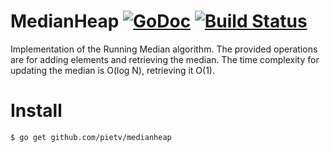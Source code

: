 MedianHeap [![GoDoc](https://godoc.org/github.com/pietv/medianheap?status.png)](https://godoc.org/github.com/pietv/medianheap) [![Build Status](https://drone.io/github.com/pietv/medianheap/status.png)](https://drone.io/github.com/pietv/medianheap/latest)
==========

Implementation of the Running Median algorithm. The provided operations are for adding elements and
retrieving the median. The time complexity for updating the median is O(log N), retrieving it O(1).

Install
=======

```shell
$ go get github.com/pietv/medianheap
```

